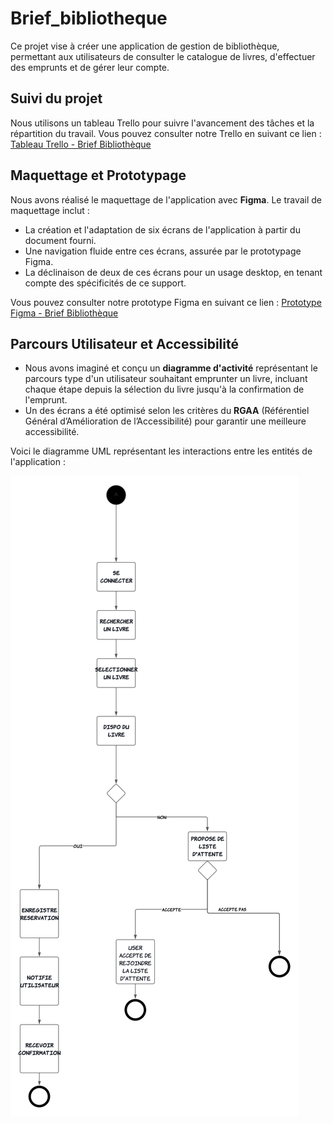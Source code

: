# Brief_bibliotheque

Ce projet vise à créer une application de gestion de bibliothèque, permettant aux utilisateurs de consulter le catalogue de livres, d'effectuer des emprunts et de gérer leur compte.

## Suivi du projet

Nous utilisons un tableau Trello pour suivre l'avancement des tâches et la répartition du travail. Vous pouvez consulter notre Trello en suivant ce lien : [Tableau Trello - Brief Bibliothèque](https://trello.com/b/kLo96FMp/brief-biblioth%C3%A8que)

## Maquettage et Prototypage

Nous avons réalisé le maquettage de l'application avec **Figma**. Le travail de maquettage inclut :

- La création et l'adaptation de six écrans de l'application à partir du document fourni.
- Une navigation fluide entre ces écrans, assurée par le prototypage Figma.
- La déclinaison de deux de ces écrans pour un usage desktop, en tenant compte des spécificités de ce support.

Vous pouvez consulter notre prototype Figma en suivant ce lien : [Prototype Figma - Brief Bibliothèque](https://www.figma.com/proto/GvldMFs3xORch0KtudJml4/Brief_biblioth%C3%A8que?node-id=0-1&t=mBNgiLTPginBv8jp-1)


## Parcours Utilisateur et Accessibilité

- Nous avons imaginé et conçu un **diagramme d'activité** représentant le parcours type d'un utilisateur souhaitant emprunter un livre, incluant chaque étape depuis la sélection du livre jusqu'à la confirmation de l'emprunt.
- Un des écrans a été optimisé selon les critères du **RGAA** (Référentiel Général d’Amélioration de l’Accessibilité) pour garantir une meilleure accessibilité.

Voici le diagramme UML représentant les interactions entre les entités de l'application :

![Diagramme UML](./img/User_Journey_Map_1.png)
